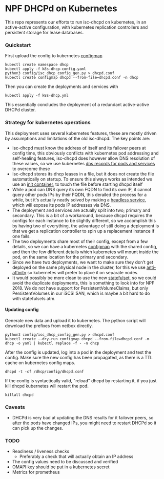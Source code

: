 # NPF DHCPd on Kubernetes

This repo represents our efforts to run isc-dhcpd on kubernetes, in an active-active configuration, with kubernetes replication controllers and persistent storage for lease databases.

### Quickstart

First upload the config to kubernetes [configmap](https://kubernetes.io/docs/tasks/configure-pod-container/configmap/)

``` shell
kubectl create namespace dhcp
kubectl apply -f k8s-dhcp-config.yaml
python3 config/isc_dhcp_config_gen.py > dhcpd.conf
kubectl create configmap dhcpd --from-file=dhcpd.conf -n dhcp
```

Then you can create the deployments and services with

``` shell
kubectl apply -f k8s-dhcp.yml
```

This essentially concludes the deployment of a redundant active-active DHCPd cluster.

### Strategy for kubernetes operations

This deployment uses several kubernetes features, these are mostly driven by assumptions and limitations of the old isc-dhcpd. The key points are:

-  Isc-dhcpd must know the address of itself and its failover peers at config time, this obviously conflicts with kubernetes pod addressing and self-healing features, isc-dhcpd does however allow DNS resolution of these values, so we use kubernetes [dns records for pods and services](https://kubernetes.io/docs/concepts/services-networking/dns-pod-service/) to overcome these
-  Isc-dhcpd stores its dhcp leases in a file, but it does not create the file automatically on startup. To ensure this always works as intended we use an [init container](https://kubernetes.io/docs/concepts/workloads/pods/init-containers/), to touch the file before starting dhcpd itself
-  While a pod can DNS query its own FQDN to find its own IP, it cannot query other pods IPs by their FQDN, this derailed the process for a while, but it's actually neatly solved by making a [headless service](https://kubernetes.io/docs/concepts/services-networking/service/#headless-services), which will expose its pods IP addresses via DNS.
-  The deployment and services are actually split into two; primary and secondary. This is a bit of a workaround, because dhcpd requires the configs for each instance to be slightly different, so we accomplish this by having two of everything, the advantage of still doing a deployment is that we get a replication controller to spin up a replacement instance if one fails.
-  The two deployments share most of their config, except from a few details, so we can have a kubernetes [configmap](https://kubernetes.io/docs/tasks/configure-pod-container/configmap/) with the shared config, and then the few different details which kubernetes will mount inside the pod, on the same location for the primary and secondary.
-  Since we have two deployments, we want to make sure they don't get deployed on the same physical node in the cluster, for this we use [anti-affinity](https://kubernetes.io/docs/concepts/configuration/assign-pod-node/#affinity-and-anti-affinity) so kubernetes will prefer to place it on separate nodes.
-  It would possibly be more clean to use the new [statefulset](https://kubernetes.io/docs/concepts/workloads/controllers/statefulset/), so we could avoid the duplicate deployments, this is something to look into for NPF 2018. We do not have support for PersistentVolumeClaims, but only PersistentVolumes in our iSCSI SAN, which is maybe a bit hard to do with statefulsets atm.


#### Updating config

Generate new data and upload it to kubernetes. The python script will download the prefixes from netbox directly.

``` shell
python3 config/isc_dhcp_config_gen.py > dhcpd.conf
kubectl create --dry-run configmap dhcpd --from-file=dhcpd.conf -n dhcp -o yaml | kubectl replace -f - -n dhcp
```

After the config is updated, log into a pod in the deployment and test the config. Make sure the new config has been propagated, as there is a TTL cache on kubernetes config maps.

``` shell
dhcpd -t -cf /dhcp/config/dhcpd.conf
```

If the config is syntactically valid, "reload" dhcpd by restarting it, if you just kill dhcpd kubernetes will restart the pod.

``` shell
killall dhcpd
```

### Caveats

- DHCPd is very bad at updating the DNS results for it failover peers, so after the pods have changed IPs, you might need to restart DHCPd so it can pick up the changes.

### TODO

- Readiness / liveness checks
  - Preferably a check that will actually obtain an IP address
- The config values need to be discussed and verified
- OMAPI key should be put in a kubernetes secret
- Metrics for prometheus